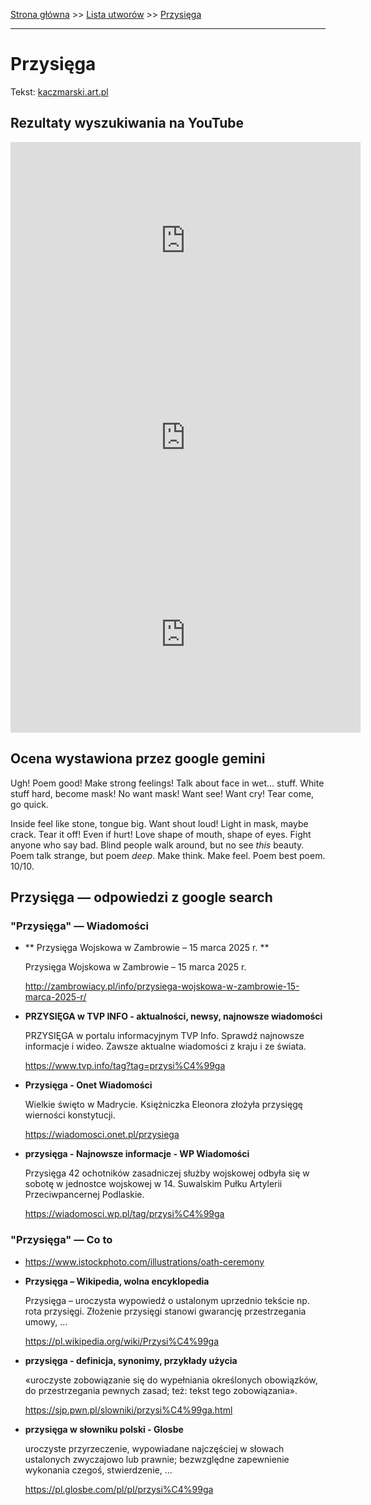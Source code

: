 [Strona główna](../index.md) >> [Lista utworów](../list.md) >> [Przysięga](495.md)

---

# Przysięga

Tekst: [kaczmarski.art.pl](https://www.kaczmarski.art.pl/tworczosc/wiersze/przysiega/)

## Rezultaty wyszukiwania na YouTube

<iframe width="560" height="315" src="https://www.youtube.com/embed/thLAxHyDhTI?si=IdontcarewhotheIRSsendsImnotpayingtaxes" title="YouTube video player" frameborder="0" allow="accelerometer; autoplay; clipboard-write; encrypted-media; gyroscope; picture-in-picture; web-share" referrerpolicy="strict-origin-when-cross-origin" allowfullscreen></iframe>

<iframe width="560" height="315" src="https://www.youtube.com/embed/5QmjzkbF9M8?si=IdontcarewhotheIRSsendsImnotpayingtaxes" title="YouTube video player" frameborder="0" allow="accelerometer; autoplay; clipboard-write; encrypted-media; gyroscope; picture-in-picture; web-share" referrerpolicy="strict-origin-when-cross-origin" allowfullscreen></iframe>

<iframe width="560" height="315" src="https://www.youtube.com/embed/D25LtzaISMA?si=IdontcarewhotheIRSsendsImnotpayingtaxes" title="YouTube video player" frameborder="0" allow="accelerometer; autoplay; clipboard-write; encrypted-media; gyroscope; picture-in-picture; web-share" referrerpolicy="strict-origin-when-cross-origin" allowfullscreen></iframe>

## Ocena wystawiona przez google gemini

Ugh! Poem good! Make strong feelings! Talk about face in wet... stuff. White stuff hard, become mask! No want mask! Want see! Want cry! Tear come, go quick. 

Inside feel like stone, tongue big. Want shout loud! Light in mask, maybe crack. Tear it off! Even if hurt! Love shape of mouth, shape of eyes. Fight anyone who say bad. Blind people walk around, but no see *this* beauty. Poem talk strange, but poem *deep*. Make think. Make feel. Poem best poem. 10/10.


## Przysięga — odpowiedzi z google search

### "Przysięga" — Wiadomości

- **  Przysięga Wojskowa w Zambrowie – 15 marca 2025 r.  **

    Przysięga Wojskowa w Zambrowie – 15 marca 2025 r. 

   <http://zambrowiacy.pl/info/przysiega-wojskowa-w-zambrowie-15-marca-2025-r/>
- **PRZYSIĘGA w TVP INFO - aktualności, newsy, najnowsze wiadomości**

    PRZYSIĘGA w portalu informacyjnym TVP Info. Sprawdź najnowsze informacje i wideo. Zawsze aktualne wiadomości z kraju i ze świata. 

   <https://www.tvp.info/tag?tag=przysi%C4%99ga>
- **Przysięga - Onet Wiadomości**

    Wielkie święto w Madrycie. Księżniczka Eleonora złożyła przysięgę wierności konstytucji. 

   <https://wiadomosci.onet.pl/przysiega>
- **przysięga - Najnowsze informacje - WP Wiadomości**

    Przysięga 42 ochotników zasadniczej służby wojskowej odbyła się w sobotę w jednostce wojskowej w 14. Suwalskim Pułku Artylerii Przeciwpancernej Podlaskie. 

   <https://wiadomosci.wp.pl/tag/przysi%C4%99ga>

### "Przysięga" — Co to

- <https://www.istockphoto.com/illustrations/oath-ceremony>
- **Przysięga – Wikipedia, wolna encyklopedia**

    Przysięga – uroczysta wypowiedź o ustalonym uprzednio tekście np. rota przysięgi. Złożenie przysięgi stanowi gwarancję przestrzegania umowy, ... 

   <https://pl.wikipedia.org/wiki/Przysi%C4%99ga>
- **przysięga - definicja, synonimy, przykłady użycia**

    «uroczyste zobowiązanie się do wypełniania określonych obowiązków, do przestrzegania pewnych zasad; też: tekst tego zobowiązania». 

   <https://sjp.pwn.pl/slowniki/przysi%C4%99ga.html>
- **przysięga w słowniku polski - Glosbe**

    uroczyste przyrzeczenie, wypowiadane najczęściej w słowach ustalonych zwyczajowo lub prawnie; bezwzględne zapewnienie wykonania czegoś, stwierdzenie, ... 

   <https://pl.glosbe.com/pl/pl/przysi%C4%99ga>

